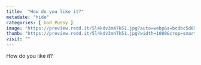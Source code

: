 ```yaml
---
title:  "How do you like it?"
metadate: "hide"
categories: [ God Pussy ]
image: "https://preview.redd.it/5l4kdv3m47k51.jpg?auto=webp&s=bcdbc5d65f85eb2d6f603fa4504cf32efe0c9b4b"
thumb: "https://preview.redd.it/5l4kdv3m47k51.jpg?width=1080&crop=smart&auto=webp&s=75ff85d5d64754f050d19c49785eab730f2ca551"
visit: ""
---
```

How do you like it?
